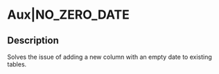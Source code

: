 # Aux|NO_ZERO_DATE

## Description
Solves the issue of adding a new column with an empty date to existing tables.
